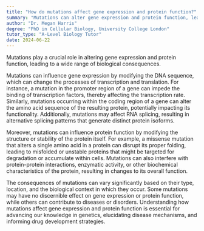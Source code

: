 ```yaml
---
title: "How do mutations affect gene expression and protein function?"
summary: "Mutations can alter gene expression and protein function, leading to various consequences."
author: "Dr. Megan Harris"
degree: "PhD in Cellular Biology, University College London"
tutor_type: "A-Level Biology Tutor"
date: 2024-06-22
---
```


Mutations play a crucial role in altering gene expression and protein function, leading to a wide range of biological consequences.

Mutations can influence gene expression by modifying the DNA sequence, which can change the processes of transcription and translation. For instance, a mutation in the promoter region of a gene can impede the binding of transcription factors, thereby affecting the transcription rate. Similarly, mutations occurring within the coding region of a gene can alter the amino acid sequence of the resulting protein, potentially impacting its functionality. Additionally, mutations may affect RNA splicing, resulting in alternative splicing patterns that generate distinct protein isoforms.

Moreover, mutations can influence protein function by modifying the structure or stability of the protein itself. For example, a missense mutation that alters a single amino acid in a protein can disrupt its proper folding, leading to misfolded or unstable proteins that might be targeted for degradation or accumulate within cells. Mutations can also interfere with protein-protein interactions, enzymatic activity, or other biochemical characteristics of the protein, resulting in changes to its overall function.

The consequences of mutations can vary significantly based on their type, location, and the biological context in which they occur. Some mutations may have no discernible effect on gene expression or protein function, while others can contribute to diseases or disorders. Understanding how mutations affect gene expression and protein function is essential for advancing our knowledge in genetics, elucidating disease mechanisms, and informing drug development strategies.
    